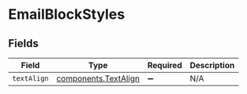 # EmailBlockStyles


## Fields

| Field                                                        | Type                                                         | Required                                                     | Description                                                  |
| ------------------------------------------------------------ | ------------------------------------------------------------ | ------------------------------------------------------------ | ------------------------------------------------------------ |
| `textAlign`                                                  | [components.TextAlign](../../models/components/textalign.md) | :heavy_minus_sign:                                           | N/A                                                          |